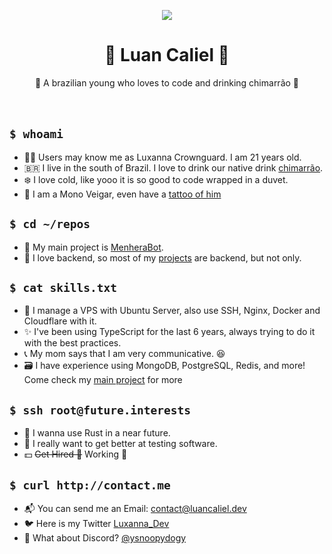 <p align="center">
<img src="https://i.redd.it/e3crcw0hseq51.jpg">
</p>
<h1 align="center">💖 Luan Caliel 💖</h1>

  <p align="center">
    🧉 A brazilian young who loves to code and drinking chimarrão 🧉
    <!---I know that `br` is not the best way of do it, but i just think on that-->
    <br />
    <br />
    <br />
  </p>
  
## ```$ whoami ```

- 🏳️‍🌈 Users may know me as Luxanna Crownguard. I am 21 years old. 
- 🇧🇷 I live in the south of Brazil. I love to drink our native drink [chimarrão](https://pt.wikipedia.org/wiki/Chimarr%C3%A3o).
- ❄️ I love cold, like yooo it is so good to code wrapped in a duvet.
- 🔮 I am a Mono Veigar, even have a [tattoo of him](https://i.imgur.com/dz6HMid.png) 

## ```$ cd ~/repos```

- 👑 My main project is [MenheraBot](https://github.com/MenheraBot).
- 🥰 I love backend, so most of my [projects](https://github.com/ySnoopyDogy?tab=repositories) are backend, but not only.

## ```$ cat skills.txt```

- 📡 I manage a VPS with Ubuntu Server, also use SSH, Nginx, Docker and Cloudflare with it.
- ✨ I've been using TypeScript for the last 6 years, always trying to do it with the best practices.
- 📞 My mom says that I am very communicative. 😆
- 🗃 I have experience using MongoDB, PostgreSQL, Redis, and more! Come check my [main project](https://github.com/MenheraBot) for more

## ```$ ssh root@future.interests ```

- 🍧 I wanna use Rust in a near future.
- 🔐 I really want to get better at testing software.
- 💵 ~~Get Hired 🚀~~ Working 💪

## ```$ curl http://contact.me ```

- 📬 You can send me an Email: [contact@luancaliel.dev](mailto:contact@luancaliel.dev)
- 🐦 Here is my Twitter [Luxanna_Dev](https://twitter.com/Luxanna_Dev)
- 🖤 What about Discord? [@ysnoopydogy](https://discord.com/invite/fZMdQbA)

